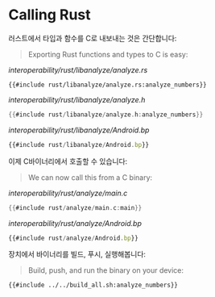# Calling Rust

러스트에서 타입과 함수를 C로 내보내는 것은 간단합니다: 
> Exporting Rust functions and types to C is easy:

_interoperability/rust/libanalyze/analyze.rs_

```rust,editable
{{#include rust/libanalyze/analyze.rs:analyze_numbers}}
```

_interoperability/rust/libanalyze/analyze.h_

```c
{{#include rust/libanalyze/analyze.h:analyze_numbers}}
```

_interoperability/rust/libanalyze/Android.bp_

```javascript
{{#include rust/libanalyze/Android.bp}}
```

이제 C바이너리에서 호출할 수 있습니다: 
> We can now call this from a C binary:

_interoperability/rust/analyze/main.c_

```c
{{#include rust/analyze/main.c:main}}
```

_interoperability/rust/analyze/Android.bp_

```javascript
{{#include rust/analyze/Android.bp}}
```

장치에서 바이너리를 빌드, 푸시, 실행해봅니다: 
> Build, push, and run the binary on your device:

```shell
{{#include ../../build_all.sh:analyze_numbers}}
```
